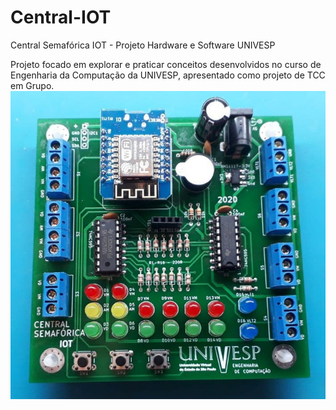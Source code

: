 # Central-IOT
Central Semafórica IOT - Projeto Hardware e Software UNIVESP

Projeto focado em explorar e praticar conceitos desenvolvidos no curso de Engenharia da Computação da UNIVESP, apresentado como projeto de TCC em Grupo.
![Placa Central IOT](https://github.com/aqmoreira/Central-IOT/blob/main/hardware/imagens/placa-montada1.jpg?raw=true)

